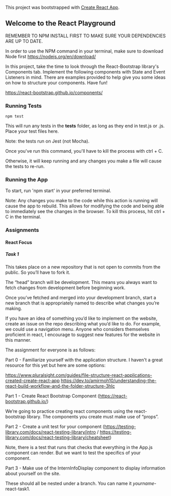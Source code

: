 This project was bootstrapped with [Create React App](https://github.com/facebook/create-react-app).
## Welcome to the React Playground

REMEMBER TO NPM INSTALL FIRST TO MAKE SURE YOUR DEPENDENCIES ARE UP TO DATE.

In order to use the NPM command in your terminal, make sure to download Node first https://nodejs.org/en/download/

In this project, take the time to look through the React-Bootstrap library's Components tab. Implement the following components with State and Event Listeners in mind.  There are examples provided to help give you some ideas on how to structure your components. Have fun!

https://react-bootstrap.github.io/components/



### Running Tests

```console
npm test 
```

This will run any tests in the __tests__ folder, as long as they end in test.js or .js. Place your test files here. 

Note: the tests run on Jest (not Mocha). 

Once you've run this command, you'll have to kill the process with ctrl + C. 

Otherwise, it will keep running and any changes you make a file will cause the tests to re-run.


### Running the App

To start, run 'npm start' in your preferred terminal.

Note: Any changes you make to the code while this action is running will cause the app to rebuild. This allows for modifying the code and being able to immediately see the changes in the browser. To kill this process, hit ctrl + C in the terminal.


### Assignments

#### React Focus
##### Task 1

This takes place on a new repository that is not open to commits from the public. So you’ll have to fork it.

The “head” branch will be development. This means you always want to fetch changes from development before beginning work.

Once you’ve fetched and merged into your development branch, start a new branch that is appropriately named to describe what changes you’re making.


If you have an idea of something you’d like to implement on the website, create an issue on the repo describing what you’d like to do. For example, we could use a navigation menu. Anyone who considers themselves proficient in react, I encourage to suggest new features for the website in this manner.

The assignment for everyone is as follows:

Part 0 - Familiarize yourself with the application structure. I haven't a great resource for this yet but here are some options:

https://www.pluralsight.com/guides/file-structure-react-applications-created-create-react-app
https://dev.to/amirmoh10/understanding-the-react-build-workflow-and-the-folder-structure-3hlc


Part 1 - Create React Bootstrap Component (https://react-bootstrap.github.io/)

We’re going to practice creating react components using the react-bootstrap library. The components you create must make use of “props”.

Part 2 - Create a unit test for your component (https://testing-library.com/docs/react-testing-library/intro / https://testing-library.com/docs/react-testing-library/cheatsheet)

Note, there is a test that runs that checks that everything in the App.js component can render. But we want to test the specifics of your component. 

Part 3 - Make use of the InternInfoDisplay component to display information about yourself on the site.

These should all be nested under a branch. You can name it *yourname*-react-task1.